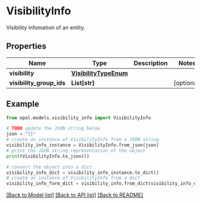 # VisibilityInfo

Visibility infomation of an entity.

## Properties

Name | Type | Description | Notes
------------ | ------------- | ------------- | -------------
**visibility** | [**VisibilityTypeEnum**](VisibilityTypeEnum.md) |  | 
**visibility_group_ids** | **List[str]** |  | [optional] 

## Example

```python
from opal.models.visibility_info import VisibilityInfo

# TODO update the JSON string below
json = "{}"
# create an instance of VisibilityInfo from a JSON string
visibility_info_instance = VisibilityInfo.from_json(json)
# print the JSON string representation of the object
print(VisibilityInfo.to_json())

# convert the object into a dict
visibility_info_dict = visibility_info_instance.to_dict()
# create an instance of VisibilityInfo from a dict
visibility_info_form_dict = visibility_info.from_dict(visibility_info_dict)
```
[[Back to Model list]](../README.md#documentation-for-models) [[Back to API list]](../README.md#documentation-for-api-endpoints) [[Back to README]](../README.md)


